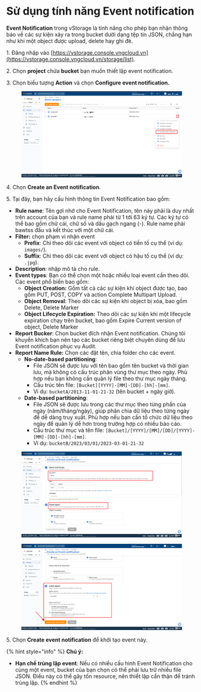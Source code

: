 # Sử dụng tính năng Event notification

**Event Notification** trong vStorage là tính năng cho phép bạn nhận thông báo về các sự kiện xảy ra trong bucket dưới dạng tệp tin JSON, chẳng hạn như khi một object được upload, delete hay ghi đè.

1\. Đăng nhập vào [https://vstorage.console.vngcloud.vn](https://vstorage.console.vngcloud.vn/storage/list).

2\. Chọn **project** chứa **bucket** bạn muốn thiết lập event notification.

3\. Chọn biểu tượng **Action** và chọn **Configure event notification.**

<figure><img src="../../../../../../.gitbook/assets/image (7) (1) (1) (1) (1) (1) (1) (1) (1) (1) (1) (1) (1) (1).png" alt=""><figcaption></figcaption></figure>

4\. Chọn **Create an Event notification**.

5\. Tại đây, bạn hãy cấu hình thông tin Event Notification bao gồm:

* **Rule name**: Tên gợi nhớ cho Event Notification, tên này phải là duy nhất trên account của bạn và rule name phải từ 1 tới 63 ký tự. Các ký tự có thể bao gồm chữ cái, chữ số và dấu gạch ngang (-). Rule name phải bawtss đầu và kết thúc với một chữ cái.
* **Filter:** chọn phạm vi nhận event
  * **Prefix**: Chỉ theo dõi các event với object có tiền tố cụ thể (ví dụ: `images/`).
  * **Suffix**: Chỉ theo dõi các event với object có hậu tố cụ thể (ví dụ: `.jpg`).
* **Description**: nhập mô tả cho rule.
* **Event types**: Bạn có thể chọn một hoặc nhiều loại event cần theo dõi. Các event phổ biến bao gồm:
  * **Object Creation:** Gồm tất cả các sự kiện khi object được tạo, bao gồm PUT, POST, COPY và action Complete Multipart Upload.
  * **Object Removal**: Theo dõi các sự kiện khi object bị xóa, bao gồm Delete, Delete Marker
  * **Object Lifecycle Expiration:** Theo dõi các sự kiện khi một lifecycle expiration chạy trên bucket, bao gồm Expire Current version of object, Delete Marker
* **Report Bucker**: Chọn bucket đích nhận Event notification. Chúng tôi khuyến khích bạn nên tạo các bucket riêng biệt chuyên dùng để lưu Event notification phục vụ Audit.
* **Report Name Rule:** Chọn các đặt tên, chia folder cho các event.
  * **No-date-based partitioning**:
    * File JSON sẽ được lưu với tên bao gồm tên bucket và thời gian lưu, mà không có cấu trúc phân vùng thư mục theo ngày. Phù hợp nếu bạn không cần quản lý file theo thư mục ngày tháng.
    * Cấu trúc tên file: `[Bucket][YYYY]-[MM]-[DD]-[hh]-[mm]`.
    * Ví dụ: `bucketA/2013-11-01-21-32` (tên bucket + ngày giờ).
  * **Date-based partitioning**:
    * File JSON sẽ được lưu trong các thư mục theo từng phần của ngày (năm/tháng/ngày), giúp phân chia dữ liệu theo từng ngày để dễ dàng truy xuất. Phù hợp nếu bạn cần tổ chức dữ liệu theo ngày để quản lý dễ hơn trong trường hợp có nhiều báo cáo.
    * Cấu trúc thư mục và tên file: `[Bucket]/[YYYY]/[MM]/[DD]/[YYYY]-[MM]-[DD]-[hh]-[mm]`.
    * Ví dụ: `bucketB/2023/03/01/2023-03-01-21-32`&#x20;

<figure><img src="../../../../../../.gitbook/assets/image (8) (1) (2).png" alt=""><figcaption></figcaption></figure>

<figure><img src="../../../../../../.gitbook/assets/image (9) (4).png" alt=""><figcaption></figcaption></figure>

5\. Chọn **Create event notification** để khởi tạo event này.

{% hint style="info" %}
**Chú ý:**

* **Hạn chế trùng lặp event**: Nếu có nhiều cấu hình Event Notification cho cùng một event, bucket của bạn chọn có thể phải lưu trữ nhiều file JSON. Điều này có thể gây tốn resource, nên thiết lập cẩn thận để tránh trùng lặp.
{% endhint %}
